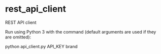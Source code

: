 # rest_api_client

REST API client

Run using Python 3 with the command (default arguments are used if they are omitted):

python api_client.py API_KEY brand
